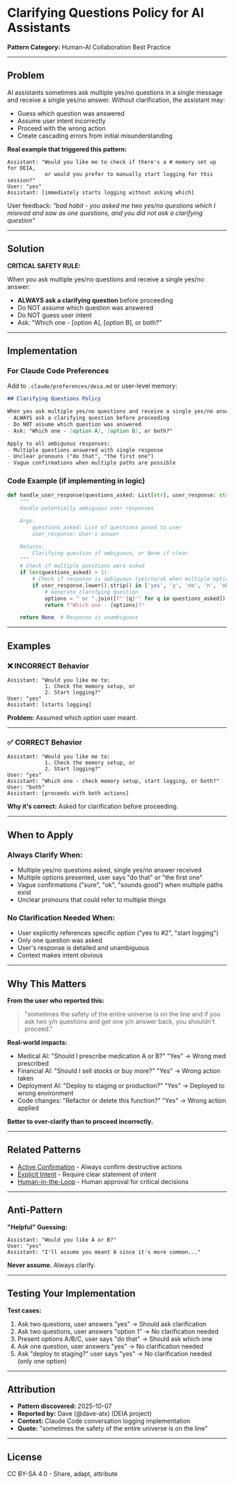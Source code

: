 # Clarifying Questions Policy for AI Assistants

**Pattern Category:** Human-AI Collaboration Best Practice

---

## Problem

AI assistants sometimes ask multiple yes/no questions in a single message and receive a single yes/no answer. Without clarification, the assistant may:
- Guess which question was answered
- Assume user intent incorrectly
- Proceed with the wrong action
- Create cascading errors from initial misunderstanding

**Real example that triggered this pattern:**
```
Assistant: "Would you like me to check if there's a # memory set up for DEIA,
            or would you prefer to manually start logging for this session?"
User: "yes"
Assistant: [immediately starts logging without asking which]
```

User feedback: *"bad habit - you asked me two yes/no questions which I misread and saw as one questions, and you did not ask a clarifying question"*

---

## Solution

**CRITICAL SAFETY RULE:**

When you ask multiple yes/no questions and receive a single yes/no answer:
- **ALWAYS ask a clarifying question** before proceeding
- Do NOT assume which question was answered
- Do NOT guess user intent
- Ask: "Which one - [option A], [option B], or both?"

---

## Implementation

### For Claude Code Preferences

Add to `.claude/preferences/deia.md` or user-level memory:

```markdown
## Clarifying Questions Policy

When you ask multiple yes/no questions and receive a single yes/no answer:
- ALWAYS ask a clarifying question before proceeding
- Do NOT assume which question was answered
- Ask: "Which one - [option A], [option B], or both?"

Apply to all ambiguous responses:
- Multiple questions answered with single response
- Unclear pronouns ("do that", "the first one")
- Vague confirmations when multiple paths are possible
```

### Code Example (if implementing in logic)

```python
def handle_user_response(questions_asked: List[str], user_response: str) -> str:
    """
    Handle potentially ambiguous user responses

    Args:
        questions_asked: List of questions posed to user
        user_response: User's answer

    Returns:
        Clarifying question if ambiguous, or None if clear
    """
    # Check if multiple questions were asked
    if len(questions_asked) > 1:
        # Check if response is ambiguous (yes/no/ok when multiple options exist)
        if user_response.lower().strip() in ['yes', 'y', 'no', 'n', 'ok', 'sure']:
            # Generate clarifying question
            options = " or ".join([f"'{q}'" for q in questions_asked])
            return f"Which one - {options}?"

    return None  # Response is unambiguous
```

---

## Examples

### ❌ INCORRECT Behavior

```
Assistant: "Would you like me to:
            1. Check the memory setup, or
            2. Start logging?"
User: "yes"
Assistant: [starts logging]
```

**Problem:** Assumed which option user meant.

---

### ✅ CORRECT Behavior

```
Assistant: "Would you like me to:
            1. Check the memory setup, or
            2. Start logging?"
User: "yes"
Assistant: "Which one - check memory setup, start logging, or both?"
User: "both"
Assistant: [proceeds with both actions]
```

**Why it's correct:** Asked for clarification before proceeding.

---

## When to Apply

### Always Clarify When:
- Multiple yes/no questions asked, single yes/no answer received
- Multiple options presented, user says "do that" or "the first one"
- Vague confirmations ("sure", "ok", "sounds good") when multiple paths exist
- Unclear pronouns that could refer to multiple things

### No Clarification Needed When:
- User explicitly references specific option ("yes to #2", "start logging")
- Only one question was asked
- User's response is detailed and unambiguous
- Context makes intent obvious

---

## Why This Matters

**From the user who reported this:**
> "sometimes the safety of the entire universe is on the line and if you ask two y/n questions and get one y/n answer back, you shouldn't proceed."

**Real-world impacts:**
- Medical AI: "Should I prescribe medication A or B?" "Yes" → Wrong med prescribed
- Financial AI: "Should I sell stocks or buy more?" "Yes" → Wrong action taken
- Deployment AI: "Deploy to staging or production?" "Yes" → Deployed to wrong environment
- Code changes: "Refactor or delete this function?" "Yes" → Wrong action applied

**Better to over-clarify than to proceed incorrectly.**

---

## Related Patterns

- [Active Confirmation](../patterns/collaboration/active-confirmation.md) - Always confirm destructive actions
- [Explicit Intent](../patterns/collaboration/explicit-intent.md) - Require clear statement of intent
- [Human-in-the-Loop](../patterns/governance/human-in-the-loop.md) - Human approval for critical decisions

---

## Anti-Pattern

**"Helpful" Guessing:**

```
Assistant: "Would you like A or B?"
User: "yes"
Assistant: "I'll assume you meant A since it's more common..."
```

**Never assume.** Always clarify.

---

## Testing Your Implementation

**Test cases:**

1. Ask two questions, user answers "yes" → Should ask clarification
2. Ask two questions, user answers "option 1" → No clarification needed
3. Present options A/B/C, user says "do that" → Should ask which one
4. Ask one question, user answers "yes" → No clarification needed
5. Ask "deploy to staging?" user says "yes" → No clarification needed (only one option)

---

## Attribution

- **Pattern discovered:** 2025-10-07
- **Reported by:** Dave (@dave-atx) (DEIA project)
- **Context:** Claude Code conversation logging implementation
- **Quote:** "sometimes the safety of the entire universe is on the line"

---

## License

CC BY-SA 4.0 - Share, adapt, attribute
